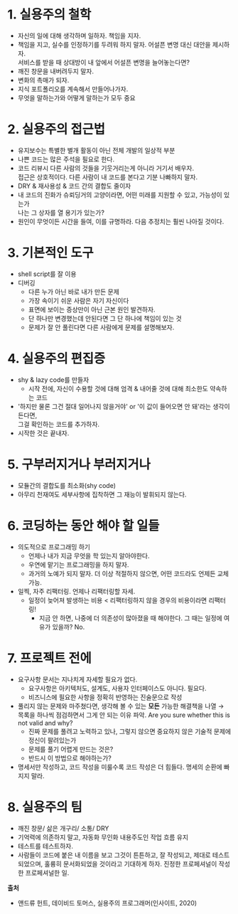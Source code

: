 # 1. 실용주의 철학 
- 자신의 일에 대해 생각하며 일하자. 책임을 지자.  
- 책임을 지고, 실수를 인정하기를 두려워 하지 말자. 어설픈 변명 대신 대안을 제시하자.  
서비스를 받을 때 상대방이 내 앞에서 어설픈 변명을 늘어놓는다면?
- 깨진 창문을 내버려두지 말자.    
- 변화의 촉매가 되자. 
- 지식 포트폴리오를 계속해서 만들어나가자.
- 무엇을 말하는가와 어떻게 말하는가 모두 중요

# 2. 실용주의 접근법
- 유지보수는 특별한 별개 활동이 아닌 전체 개발의 일상적 부분
- 나쁜 코드는 많은 주석을 필요로 한다.
-  코드 리뷰시 다른 사람의 것들을 기웃거리는게 아니라 거기서 배우자.  
  접근은 상호적이다. 다른 사람이 내 코드를 본다고 기분 나빠하지 말자.
- DRY & 재사용성 & 코드 간의 결합도 줄이자
- 내 코드의 진화가 슈뢰딩거의 고양이라면, 어떤 미래를 지원할 수 있고, 가능성이 있는가  
  나는 그 상자를 열 용기가 있는가?
- 원인이 무엇이든 시간을 들여, 이를 규명하라. 다음 추정치는 훨씬 나아질 것이다.

# 3. 기본적인 도구
- shell script를 잘 이용
- 디버깅
  - 다른 누가 아닌 바로 내가 만든 문제
  - 가장 속이기 쉬운 사람은 자기 자신이다
  - 표면에 보이는 증상만이 아닌 근본 원인 발견하자. 
  - 단 하나만 변경했는데 안된다면 그 단 하나에 책임이 있는 것
  - 문제가 잘 안 풀린다면 다른 사람에게 문제를 설명해보자.

# 4. 실용주의 편집증
- shy & lazy code를 만들자
  - 시작 전에, 자신이 수용할 것에 대해 엄격 & 내어줄 것에 대해 최소한도 약속하는 코드
- '하지만 물론 그건 절대 일어나지 않을거야' or '이 값이 들어오면 안 돼'라는 생각이 든다면,   
그걸 확인하는 코드를 추가하자.
- 시작한 것은 끝내자.

# 5. 구부러지거나 부러지거나
- 모듈간의 결합도를 최소화(shy code)
- 아무리 천재여도 세부사항에 집착하면 그 재능이 발휘되지 않는다.

# 6. 코딩하는 동안 해야 할 일들
- 의도적으로 프로그래밍 하기
  - 언제나 내가 지금 무엇을 학 있는지 알아야한다.
  - 우연에 맡기는 프로그래밍을 하지 말자.
  - 과거의 노예가 되지 말자. 더 이상 적절하지 않으면, 어떤 코드라도 언제든 교체 가능. 
- 일찍, 자주 리팩터링. 언제나 리팩터링할 자세.
  - 일정이 늦어져 발생하는 비용 < 리팩터링하지 않을 경우의 비용이라면 리팩터링!
    - 지금 안 하면, 나중에 더 의존성이 많아졌을 때 해야한다. 그 때는 일정에 여유가 있을까? No.

# 7. 프로젝트 전에
- 요구사항 문서는 지나치게 자세할 필요가 없다. 
  - 요구사항은 아키텍처도, 설계도, 사용자 인터페이스도 아니다. 필요다.
  - 비즈니스에 필요한 사항을 정확히 반영하는 진술문으로 작성
- 풀리지 않는 문제와 마주쳤다면, 생각해 볼 수 있는 **모든** 가능한 해결책을 나열 → 목록을 하나씩 점검하면서 그게 안 되는 이유 파악. Are you sure whether this is not valid and why?
  - 진짜 문제를 풀려고 노력하고 있나, 그렇지 않으면 중요하지 않은 기술적 문제에 정신이 팔려있는가
  - 문제를 풀기 어렵게 만드는 것은? 
  - 반드시 이 방법으로 해야하는가?
- 명세서만 작성하고, 코드 작성을 미룰수록 코드 작성은 더 힘들다. 명세의 순환에 빠지지 말라.

# 8. 실용주의 팀
- 깨진 창문/ 삶은 개구리/ 소통/ DRY
- 기억력에 의존하지 말고, 자동화 무인화 내용주도인 작업 흐름 유지
- 테스트를 테스트하자.
- 사람들이 코드에 붙은 내 이름을 보고 그것이 튼튼하고, 잘 작성되고, 제대로 테스트되었으며, 훌륭히 문서화되었을 것이라고 기대하게 하자. 진정한 프로페셔널이 작성한 프로페셔널한 일.

**출처** 
- 앤드류 헌트, 데이비드 토머스, 실용주의 프로그래머(인사이트, 2020)